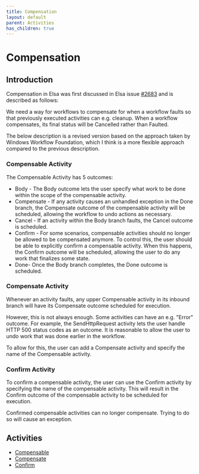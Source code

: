 ```yaml
---
title: Compensation
layout: default
parent: Activities
has_children: true
---
```

# Compensation

## Introduction
Compensation in Elsa was first discussed in Elsa issue [#2683](https://github.com/elsa-workflows/elsa-core/issues/2683) and is described as follows:

We need a way for workflows to compensate for when a workflow faults so that previously executed activities can e.g. cleanup.
When a workflow compensates, its final status will be Cancelled rather than Faulted.

The below description is a revised version based on the approach taken by Windows Workflow Foundation, which I think is a more flexible approach compared to the previous description.

### Compensable Activity
The Compensable Activity has 5 outcomes:

- Body - The Body outcome lets the user specify what work to be done within the scope of the compensable activity.
- Compensate - If any activity causes an unhandled exception in the Done branch, the Compensate outcome of the compensable activity will be scheduled, allowing the workflow to undo actions as necessary.
- Cancel - If an activity within the Body branch faults, the Cancel outcome is scheduled.
- Confirm - For some scenarios, compensable activities should no longer be allowed to be compensated anymore.
    To control this, the user should be able to explicitly confirm a compensable activity. When this happens, the Confirm outcome will be scheduled, allowing the user to do any work that finalizes some state.
- Done- Once the Body branch completes, the Done outcome is scheduled.


### Compensate Activity
Whenever an activity faults, any upper Compensable activity in its inbound branch will have its Compensate outcome scheduled for execution.

However, this is not always enough. Some activities can have an e.g. "Error" outcome. For example, the SendHttpRequest activity lets the user handle HTTP 500 status codes as an outcome. It is reasonable to allow the user to undo work that was done earlier in the workflow.

To allow for this, the user can add a Compensate activity and specify the name of the Compensable activity.

### Confirm Activity
To confirm a compensable activity, the user can use the Confirm activity by specifying the name of the compensable activity.
This will result in the Confirm outcome of the compensable activity to be scheduled for execution.

Confirmed compensable activities can no longer compensate. Trying to do so will cause an exception.

## Activities

- [Compensable](compensation-compensable.md)
- [Compensate](compensation-compensate.md)
- [Confirm](compensation-confirm.md)

